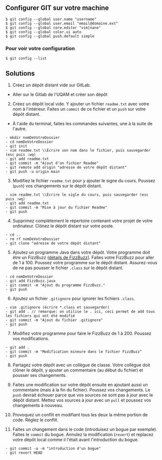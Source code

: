 ## Configurer GIT sur votre machine
``` 
$ git config --global user.name "username"
$ git config --global user.email "email@domaine.ext"
$ git config --global core.editor "vim|nano"
$ git config --global color.ui auto
$ git config --global push.default simple
``` 

### Pour voir votre configuration
```
$ git config --list
```

## Solutions

1. Créez un dépôt distant vide sur GitLab.  
- Aller sur le Gitlab de l'UQAM et créer son dépôt


2. Créez un dépôt local vide. Y ajouter un fichier `readme.txt` avec votre nom à
   l'intérieur. Faites un `commit` de ce fichier et un `push` sur votre dépôt
   distant.

- À l'aide du terminal, faites les commandes suivantes,
une à la suite de l'autre.

``` 
- mkdir nomDeVotreDossier
- cd nomDeVotreDossier
- git init
- vim readme.txt \\Écrire son nom dans le fichier, puis sauvegarder (esc puis :wq)
- git add readme.txt
- git commit -m "Ajout d'un fichier Readme"
- git remote add origin "adresse de votre dépôt distant"
- git push -u origin main
``` 

3. Modifiez le fichier `readme.txt` pour y ajouter le signe du cours. Poussez
   (`push`) vos changements sur le dépôt distant.

``` 
- vim readme.txt \\Écrire le sigle du cours, puis sauvegarder (esc puis :wq)
- git add readme.txt
- git commit -m "Mise à jour du fichier Readme"
- git push
``` 

4. Supprimez complètement le répertoire contenant votre projet de votre
   ordinateur. Clônez le dépôt distant sur votre poste.

``` 
- cd ..
- rm rf nomDeVotreDossier
- git clone "adresse de votre dépôt distant"
``` 

5. Ajoutez un programme Java dans votre dépôt. Votre programme doit être un
   FizzBuzz ([détails de FizzBuzz](https://en.wikipedia.org/wiki/Fizz_buzz)].
   Faites votre FizzBuzz pour aller de 1 à 100. Poussez votre programme sur le
   dépôt distant. Assurez-vous de ne pas pousser le fichier `.class` sur le
   dépôt distant.

``` 
- cd nomDeVotreDossier
- git add FizzBuzz.java
- git commit -m "Ajout du programme FizzBuzz."
- git push
``` 

6. Ajoutez un fichier `.gitignore` pour ignorer les fichiers `.class`.

``` 
- vim .gitignore (écrire *.class et sauvegarder)
- git add . // remarque: on utilise le . ici, ceci permet de add tous les fichiers qui ont été modifié
- git commit -m "Ajout du fichier .gitignore"
- git push
``` 

7. Modifiez votre programme pour faire le FizzBuzz de 1 à 200. Poussez vos
   modifications.

```
- git add .
- git commit -m "Modification mineure dans le fichier FizzBuzz"
- git push
``` 

8. Partagez votre dépôt avec un collègue de classe. Votre collègue doit clôner
   le dépôt, y ajouter un commentaire (au début du fichier) et pousser ses
   changements.

9. Faites une modification sur votre dépôt ensuite en ajoutant aussi un
   commentaire (mais à la fin du fichier). Poussez vos changements. Le `push`
   devrait échouer parce que vos sources ne sont pas à jour avec le dépôt
   distant. Mettez vos sources à jour avec un `pull` et poussez vos changements
   à nouveau.

10. Provoquez un conflit en modifiant tous les deux la même portion de code.
    Réglez le conflit.

11. Faites un changement dans le code (introduisez un bogue par exemple). Faites
    le `commit` du bogue. Annulez la modification (`revert`) et replacez votre
    dépôt local comme il l'était avant l'introduction du bogue.

```
- git commit -a -m "introduction d'un bogue"
- git revert HEAD
```


